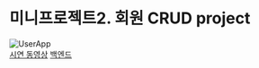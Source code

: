 # 미니프로젝트2. 회원 CRUD project
![UserApp](https://user-images.githubusercontent.com/111489860/235625972-30fcf9c2-2637-4076-a91a-799f3335a82b.PNG)<br/>
[시연 동영상](https://www.youtube.com/watch?v=37AhP_atIm4)
[백엔드](https://github.com/ooo3345sjh/SpringBoot/tree/main/Ch09)
